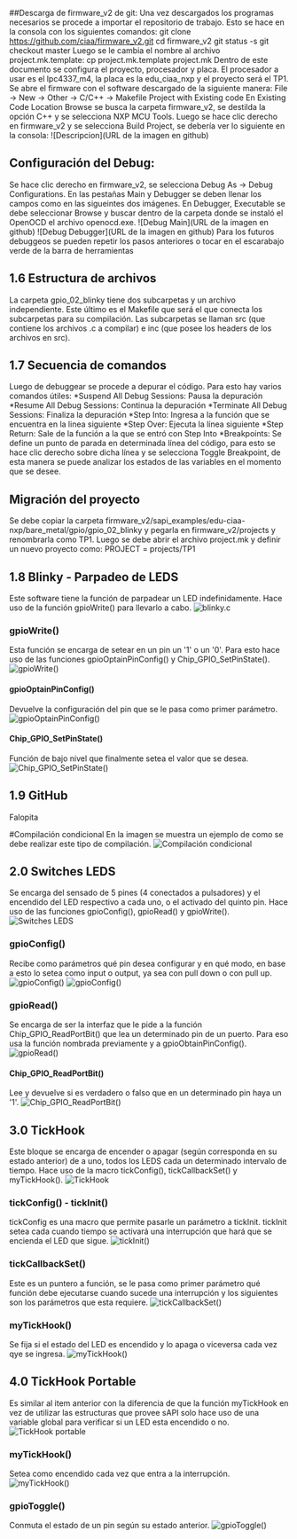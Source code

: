 ##Descarga de firmware_v2 de git:
Una vez descargados los programas necesarios se procede a importar el repositorio de trabajo.
Esto se hace en la consola con los siguientes comandos:
git clone  https://github.com/ciaa/firmware_v2.git
cd firmware_v2
git status -s
git checkout master
Luego se le cambia el nombre al archivo project.mk.template:
cp project.mk.template project.mk
Dentro de este documento se configura el proyecto, procesador y placa. 
El procesador a usar es el lpc4337_m4, la placa es la edu_ciaa_nxp y el proyecto será el TP1.
Se abre el firmware con el software descargado de la siguiente manera:
File -> New -> Other -> C/C++ -> Makefile Project with Existing code
En Existing Code Location Browse se busca la carpeta firmware_v2, se destilda la opción C++ y se selecciona NXP MCU Tools.
Luego se hace clic derecho en firmware_v2 y se selecciona Build Project, se debería ver lo siguiente en la consola:
![Descripcion](URL de la imagen en github)

## Configuración del Debug:
Se hace clic derecho en firmware_v2, se selecciona Debug As -> Debug Configurations. En las pestañas Main y Debugger se deben llenar los campos como en las sigueintes dos imágenes.
En Debugger, Executable se debe seleccionar Browse y buscar dentro de la carpeta donde se instaló el OpenOCD el archivo openocd.exe.
![Debug Main](URL de la imagen en github)
![Debug Debugger](URL de la imagen en github)
Para los futuros debuggeos se pueden repetir los pasos anteriores o tocar en el escarabajo verde de la barra de herramientas

## 1.6 Estructura de archivos
La carpeta gpio_02_blinky tiene dos subcarpetas y un archivo independiente. Este último es el Makefile que será el que conecta los subcarpetas para su compilación. Las subcarpetas se llaman src (que contiene los archivos .c a compilar) e inc (que posee los headers de los archivos en src). 
 
## 1.7 Secuencia de comandos
Luego de debuggear se procede a depurar el código. Para esto hay varios comandos útiles:
*Suspend All Debug Sessions: Pausa la depuración
*Resume All Debug Sessions: Continua la depuración
*Terminate All Debug Sessions: Finaliza la depuración
*Step Into: Ingresa a la función que se encuentra en la linea siguiente
*Step Over: Ejecuta la línea siguiente
*Step Return: Sale de la función a la que se entró con Step Into
*Breakpoints: Se define un punto de parada en determinada línea del código, para esto se hace clic derecho sobre dicha línea y se selecciona Toggle Breakpoint, de esta manera se puede analizar los estados de las variables en el momento que se desee.

## Migración del proyecto
Se debe copiar la carpeta firmware_v2/sapi_examples/edu-ciaa-nxp/bare_metal/gpio/gpio_02_blinky y pegarla en firmware_v2/projects y renombrarla como TP1. Luego se debe abrir el archivo project.mk y definir un nuevo proyecto como:
PROJECT = projects/TP1

## 1.8 Blinky - Parpadeo de LEDS
Este software tiene la función de parpadear un LED indefinidamente. Hace uso de la función gpioWrite() para llevarlo a cabo.
![blinky.c](https://github.com/mtorcasso/TP1/blob/master/img/blinky_c.PNG)

### gpioWrite()
Esta función se encarga de setear en un pin un '1' o  un '0'. Para esto hace uso de las funciones gpioOptainPinConfig() y Chip_GPIO_SetPinState().
![gpioWrite()](https://github.com/mtorcasso/TP1/blob/master/img/gpio_write.PNG)

#### gpioOptainPinConfig()
Devuelve la configuración del pin que se le pasa como primer parámetro.
![gpioOptainPinConfig()](https://github.com/mtorcasso/TP1/blob/master/img/gpioObtainPinConfig.PNG)

#### Chip_GPIO_SetPinState()
Función de bajo nivel que finalmente setea el valor que se desea.
![Chip_GPIO_SetPinState()](https://github.com/mtorcasso/TP1/blob/master/img/Chip_GPIO_SetPinState.PNG)

## 1.9 GitHub
Falopita

#Compilación condicional
En la imagen se muestra un ejemplo de como se debe realizar este tipo de compilación.
![Compilación condicional](https://github.com/mtorcasso/TP1/blob/master/img/compilacion_condicional.PNG)


## 2.0 Switches LEDS
Se encarga del sensado de 5 pines (4 conectados a pulsadores) y el encendido del LED respectivo a cada uno, o el activado del quinto pin. Hace uso de las funciones gpioConfig(), gpioRead() y gpioWrite().
![Switches LEDS](https://github.com/mtorcasso/TP1/blob/master/img/switching_leds.PNG)

### gpioConfig()
Recibe como parámetros qué pin desea configurar y en qué modo, en base a esto lo setea como input o output, ya sea con pull down o con pull up.
![gpioConfig()](https://github.com/mtorcasso/TP1/blob/master/img/gpioConfig1.PNG)
![gpioConfig()](https://github.com/mtorcasso/TP1/blob/master/img/gpioConfig2.PNG)

### gpioRead()
Se encarga de ser la interfaz que le pide a la función Chip_GPIO_ReadPortBit() que lea un determinado pin de un puerto. Para eso usa la función nombrada previamente y a gpioObtainPinConfig().
![gpioRead()](https://github.com/mtorcasso/TP1/blob/master/img/gpioRead.PNG)

#### Chip_GPIO_ReadPortBit()
Lee y devuelve si es verdadero o falso que en un determinado pin haya un '1'.
![Chip_GPIO_ReadPortBit()](https://github.com/mtorcasso/TP1/blob/master/img/Chip_GPIO_ReadPortBit.PNG)

## 3.0 TickHook
Este bloque se encarga de encender o apagar (según corresponda en su estado anterior) de a uno, todos los LEDS  cada un determinado intervalo de tiempo. Hace uso de la macro tickConfig(), tickCallbackSet() y myTickHook().
![TickHook](https://github.com/mtorcasso/TP1/blob/master/img/TickHook.PNG)


### tickConfig() - tickInit()
tickConfig es una macro que permite pasarle un parámetro a tickInit. tickInit setea cada cuando tiempo se activará una interrupción que hará que se encienda el LED que sigue.
![tickInit()](https://github.com/mtorcasso/TP1/blob/master/img/tickInit.PNG)


### tickCallbackSet()
Este es un puntero a función, se le pasa como primer parámetro qué función debe ejecutarse cuando sucede una interrupción y los siguientes son los parámetros que esta requiere.
![tickCallbackSet()](https://github.com/mtorcasso/TP1/blob/master/img/tickCallbackSet.PNG)

### myTickHook()
Se fija si el estado del LED es encendido y lo apaga o viceversa cada vez qye se ingresa.
![myTickHook()](https://github.com/mtorcasso/TP1/blob/master/img/myTickHook.PNG)

## 4.0 TickHook Portable
Es similar al item anterior con la diferencia de que la función myTickHook en vez de utilizar las estructuras que provee sAPI solo hace uso de una variable global para verificar si un LED esta encendido o no.
![TickHook portable](https://github.com/mtorcasso/TP1/blob/master/img/TickHook%20portable.PNG)

### myTickHook()
Setea como encendido cada vez que entra a la interrupción.
![myTickHook()](https://github.com/mtorcasso/TP1/blob/master/img/myTIckHook_portable.PNG)

### gpioToggle()
Conmuta el estado de un pin según su estado anterior.
![gpioToggle()](https://github.com/mtorcasso/TP1/blob/master/img/gpioToggle.PNG)
